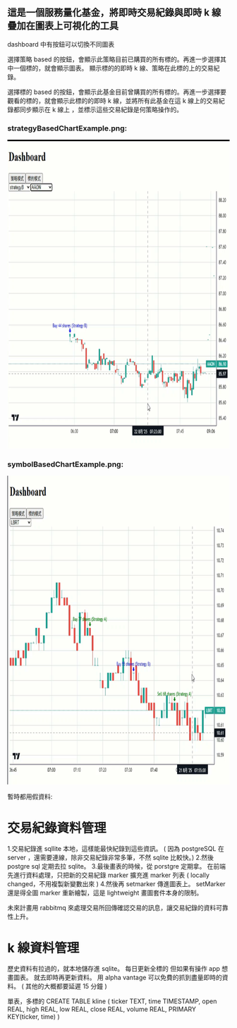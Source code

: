 ## 這是一個服務量化基金，將即時交易紀錄與即時 k 線疊加在圖表上可視化的工具

dashboard 中有按鈕可以切換不同圖表

選擇策略 based 的按鈕，會顯示此策略目前已購買的所有標的。再進一步選擇其中一個標的，就會顯示圖表。 顯示標的的即時 k 線、策略在此標的上的交易紀錄。

選擇標的 based 的按鈕，會顯示此基金目前曾購買的所有標的。再進一步選擇要觀看的標的，就會顯示此標的的即時 k 線，並將所有此基金在這 k 線上的交易紀錄都同步顯示在 k 線上 ，並標示這些交易紀錄是何策略操作的。

### strategyBasedChartExample.png:

<img src="strategyBasedChartExample.png" width="700" height="700">

### symbolBasedChartExample.png:

<img src="symbolBasedChartExample.png" width="700" height="700">


暫時都用假資料: 
# 交易紀錄資料管理
1.交易紀錄進 sqllite 本地，這樣能最快紀錄到這些資訊。 ( 因為 postgreSQL 在 server ，還需要連線，除非交易紀錄非常多筆，不然 sqlite 比較快。)
2.然後 postgre sql 定期去拉 sqlite。
3.最後畫表的時候，從 porstgre 定期拿。 在前端先進行資料處理，只把新的交易紀錄 marker 擴充進 marker 列表 ( locally changed，不用複製新變數出來 )
4.然後再 setmarker 傳進圖表上。  setMarker 還是得全圖 marker 重新繪製，這是 lightweight 畫圖套件本身的限制。

未來計畫用 rabbitmq 來處理交易所回傳確認交易的訊息，讓交易紀錄的資料可靠性上升。

# k 線資料管理
歷史資料有拉過的，就本地儲存進 sqlite。 每日更新全標的
但如果有操作 app 想畫圖表。 就去即時再更新資料。 用 alpha vantage 可以免費的抓到盡量即時的資料。 (  其他的大概都要延遲 15 分鐘 )

單表，多標的
CREATE TABLE kline (
    ticker TEXT,
    time TIMESTAMP,
    open REAL,
    high REAL,
    low REAL,
    close REAL,
    volume REAL,
    PRIMARY KEY(ticker, time)
)

